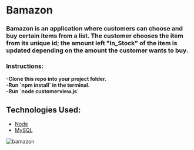 # Bamazon

<h3>
<strong>
Bamazon is an application where customers can choose and buy certain items from a list.  The customer chooses the item from its unique id; the amount left "In_Stock" of the item is updated depending on the amount the customer wants to buy. 
</strong>
</h3>

<h3><strong>Instructions:</strong></h3>
<strong>
-Clone this repo into your project folder.<br>
-Run `npm install` in the terminal.<br>
-Run `node customerview.js`<br>
</strong>



## Technologies Used:

* [Node](https://nodejs.org/en/)
* [MySQL](https://www.mysql.com/)


![bamazon](https://user-images.githubusercontent.com/31078600/35022573-999a8ce2-fb04-11e7-8d0f-882427e695fd.gif)

